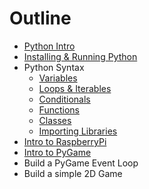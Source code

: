 Outline
=======

* [Python Intro](intro.md)
* [Installing & Running Python](installing.md)
* Python Syntax
	* [Variables](syntax/syntax_variables.md)
	* [Loops & Iterables](syntax/syntax_loops_collections.md)
	* [Conditionals](syntax/syntax_conditionals.md)
	* [Functions](syntax/syntax_functions.md)
	* [Classes](syntax/syntax_classes.md)
	* [Importing Libraries](syntax/syntax_importing.md)
* [Intro to RaspberryPi](pi_intro.md)
* [Intro to PyGame](pygame_intro.md)
* Build a PyGame Event Loop
* Build a simple 2D Game
